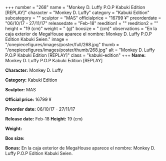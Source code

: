 +++
number = "268"
name = "Monkey D. Luffy P.O.P Kabuki Edition [REPLAY]"
character = "Monkey D. Luffy"
category = "Kabuki Edition"
subcategory = ""
sculptor = "MAS"
officialprice = "16799 ¥"
preorderdate = "06/10/17 - 27/11/17"
releasedate = "Feb-18"
reedition1 = ""
reedition2 = ""
height = "19 (cm)"
weight = " (g)"
boxsize = " (cm)"
observations = "En la caja exterior de MegaHouse aparece el nombre: Monkey D. Luffy P.O.P Edition Kabuki Seien."
image = "/onepiecefigures/images/poster/full/268.jpg"
thumb = "/onepiecefigures/images/poster/thumb/268.jpg"
alt = "Monkey D. Luffy P.O.P Kabuki Edition [REPLAY]"
class = "kabuki-edition"
+++
**Name:** Monkey D. Luffy P.O.P Kabuki Edition [REPLAY]

**Character:** Monkey D. Luffy

**Category:** Kabuki Edition 

**Sculptor:** MAS

**Official price:** 16799 ¥

**Preorder date:** 06/10/17 - 27/11/17

**Release date:** Feb-18
**Height:** 19 (cm)

**Weight:** 

**Box size:** 

**Bonus:** En la caja exterior de MegaHouse aparece el nombre: Monkey D. Luffy P.O.P Edition Kabuki Seien.
